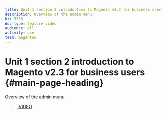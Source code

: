 ```yaml
---
title: Unit 1 section 2 introduction to Magento v2.3 for business users
description: Overview of the admin menu.
kt: 5758
doc-type: feature video
audience: all
activity: use
team: magentou
---
```


# Unit 1 section 2 introduction to Magento v2.3 for business users {#main-page-heading}

Overview of the admin menu.

>[!VIDEO](https://video.tv.adobe.com/v/35944)